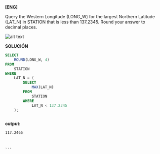 
**[ENG]**

Query the Western Longitude (LONG_W) for the largest Northern Latitude (LAT_N) in STATION that is less than 137.2345. Round your answer to  decimal places.

![alt text](image.jpg)

**SOLUCIÓN**

```sql
SELECT 
    ROUND(LONG_W, 4)
FROM 
    STATION
WHERE 
    LAT_N = (
        SELECT 
            MAX(LAT_N)
        FROM 
            STATION
        WHERE 
            LAT_N < 137.2345
    );



```


**output:**


````
117.2465



```